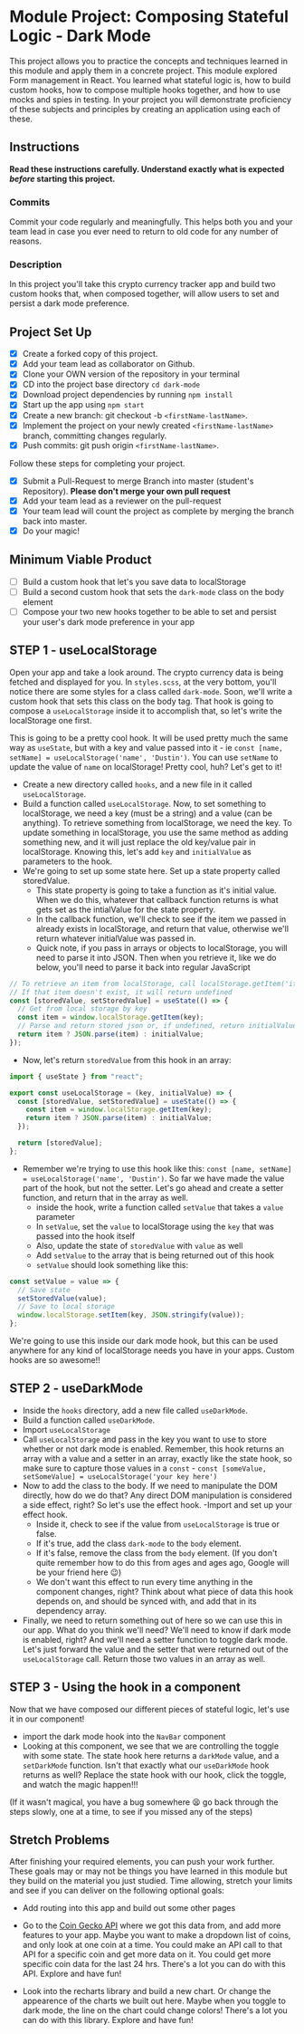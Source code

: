 # Module Project: Composing Stateful Logic - Dark Mode

This project allows you to practice the concepts and techniques learned in this
module and apply them in a concrete project. This module explored Form
management in React. You learned what stateful logic is, how to build custom
hooks, how to compose multiple hooks together, and how to use mocks and spies in
testing. In your project you will demonstrate proficiency of these subjects and
principles by creating an application using each of these.

## Instructions

**Read these instructions carefully. Understand exactly what is expected
_before_ starting this project.**

### Commits

Commit your code regularly and meaningfully. This helps both you and your team
lead in case you ever need to return to old code for any number of reasons.

### Description

In this project you'll take this crypto currency tracker app and build two
custom hooks that, when composed together, will allow users to set and persist a
dark mode preference.

## Project Set Up

- [x] Create a forked copy of this project.
- [x] Add your team lead as collaborator on Github.
- [x] Clone your OWN version of the repository in your terminal
- [x] CD into the project base directory `cd dark-mode`
- [x] Download project dependencies by running `npm install`
- [x] Start up the app using `npm start`
- [x] Create a new branch: git checkout -b `<firstName-lastName>`.
- [x] Implement the project on your newly created `<firstName-lastName>` branch,
      committing changes regularly.
- [x] Push commits: git push origin `<firstName-lastName>`.

Follow these steps for completing your project.

- [x] Submit a Pull-Request to merge <firstName-lastName> Branch into master
      (student's Repository). **Please don't merge your own pull request**
- [x] Add your team lead as a reviewer on the pull-request
- [x] Your team lead will count the project as complete by merging the branch
      back into master.
- [x] Do your magic!

## Minimum Viable Product

- [ ] Build a custom hook that let's you save data to localStorage
- [ ] Build a second custom hook that sets the `dark-mode` class on the body
      element
- [ ] Compose your two new hooks together to be able to set and persist your
      user's dark mode preference in your app

## STEP 1 - useLocalStorage

Open your app and take a look around. The crypto currency data is being fetched
and displayed for you. In `styles.scss`, at the very bottom, you'll notice there
are some styles for a class called `dark-mode`. Soon, we'll write a custom hook
that sets this class on the body tag. That hook is going to compose a
`useLocalStorage` inside it to accomplish that, so let's write the localStorage
one first.

This is going to be a pretty cool hook. It will be used pretty much the same way
as `useState`, but with a key and value passed into it - ie
`const [name, setName] = useLocalStorage('name', 'Dustin')`. You can use
`setName` to update the value of `name` on localStorage! Pretty cool, huh? Let's
get to it!

- Create a new directory called `hooks`, and a new file in it called
  `useLocalStorage`.
- Build a function called `useLocalStorage`. Now, to set something to
  localStorage, we need a key (must be a string) and a value (can be anything).
  To retrieve something from localStorage, we need the key. To update something
  in localStorage, you use the same method as adding something new, and it will
  just replace the old key/value pair in localStorage. Knowing this, let's add
  `key` and `initialValue` as parameters to the hook.
- We're going to set up some state here. Set up a state property called
  storedValue.
  - This state property is going to take a function as it's initial value. When
    we do this, whatever that callback function returns is what gets set as the
    intialValue for the state property.
  - In the callback function, we'll check to see if the item we passed in
    already exists in localStorage, and return that value, otherwise we'll
    return whatever initialValue was passed in.
  - Quick note, if you pass in arrays or objects to localStorage, you will need
    to parse it into JSON. Then when you retrieve it, like we do below, you'll
    need to parse it back into regular JavaScript

```js
// To retrieve an item from localStorage, call localStorage.getItem('itemName')
// If that item doesn't exist, it will return undefined
const [storedValue, setStoredValue] = useState(() => {
  // Get from local storage by key
  const item = window.localStorage.getItem(key);
  // Parse and return stored json or, if undefined, return initialValue
  return item ? JSON.parse(item) : initialValue;
});
```

- Now, let's return `storedValue` from this hook in an array:

```js
import { useState } from "react";

export const useLocalStorage = (key, initialValue) => {
  const [storedValue, setStoredValue] = useState(() => {
    const item = window.localStorage.getItem(key);
    return item ? JSON.parse(item) : initialValue;
  });

  return [storedValue];
};
```

- Remember we're trying to use this hook like this:
  `const [name, setName] = useLocalStorage('name', 'Dustin')`. So far we have
  made the value part of the hook, but not the setter. Let's go ahead and create
  a setter function, and return that in the array as well.
  - inside the hook, write a function called `setValue` that takes a `value`
    parameter
  - In `setValue`, set the `value` to localStorage using the `key` that was
    passed into the hook itself
  - Also, update the state of `storedValue` with `value` as well
  - Add `setValue` to the array that is being returned out of this hook
  - `setValue` should look something like this:

```js
const setValue = value => {
  // Save state
  setStoredValue(value);
  // Save to local storage
  window.localStorage.setItem(key, JSON.stringify(value));
};
```

We're going to use this inside our dark mode hook, but this can be used anywhere
for any kind of localStorage needs you have in your apps. Custom hooks are so
awesome!!

## STEP 2 - useDarkMode

- Inside the `hooks` directory, add a new file called `useDarkMode`.
- Build a function called `useDarkMode`.
- Import `useLocalStorage`
- Call `useLocalStorage` and pass in the key you want to use to store whether or
  not dark mode is enabled. Remember, this hook returns an array with a value
  and a setter in an array, exactly like the state hook, so make sure to capture
  those values in a `const` -
  `const [someValue, setSomeValue] = useLocalStorage('your key here')`
- Now to add the class to the body. If we need to manipulate the DOM directly,
  how do we do that? Any direct DOM manipulation is considered a side effect,
  right? So let's use the effect hook. -Import and set up your effect hook.
  - Inside it, check to see if the value from `useLocalStorage` is true or
    false.
  - If it's true, add the class `dark-mode` to the `body` element.
  - If it's false, remove the class from the `body` element. (If you don't quite
    remember how to do this from ages and ages ago, Google will be your friend
    here 😉)
  - We don't want this effect to run every time anything in the component
    changes, right? Think about what piece of data this hook depends on, and
    should be synced with, and add that in its dependency array.
- Finally, we need to return something out of here so we can use this in our
  app. What do you think we'll need? We'll need to know if dark mode is enabled,
  right? And we'll need a setter function to toggle dark mode. Let's just
  forward the value and the setter that were returned out of the
  `useLocalStorage` call. Return those two values in an array as well.

## STEP 3 - Using the hook in a component

Now that we have composed our different pieces of stateful logic, let's use it
in our component!

- import the dark mode hook into the `NavBar` component
- Looking at this component, we see that we are controlling the toggle with some
  state. The state hook here returns a `darkMode` value, and a `setDarkMode`
  function. Isn't that exactly what our `useDarkMode` hook returns as well?
  Replace the state hook with our hook, click the toggle, and watch the magic
  happen!!!

(If it wasn't magical, you have a bug somewhere 😫 go back through the steps
slowly, one at a time, to see if you missed any of the steps)

## Stretch Problems

After finishing your required elements, you can push your work further. These
goals may or may not be things you have learned in this module but they build on
the material you just studied. Time allowing, stretch your limits and see if you
can deliver on the following optional goals:

- Add routing into this app and build out some other pages

- Go to the [Coin Gecko API](https://www.coingecko.com/) where we got this data
  from, and add more features to your app. Maybe you want to make a dropdown
  list of coins, and only look at one coin at a time. You could make an API call
  to that API for a specific coin and get more data on it. You could get more
  specific coin data for the last 24 hrs. There's a lot you can do with this
  API. Explore and have fun!

- Look into the recharts library and build a new chart. Or change the appearence
  of the charts we built out here. Maybe when you toggle to dark mode, the line
  on the chart could change colors! There's a lot you can do with this library.
  Explore and have fun!

